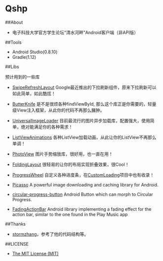 Qshp
====

##About
- 电子科技大学官方学生论坛“清水河畔”Android客户端（非API版）
  
##Tools
- Android Studio(0.8.10)
- Gradle(1.12)
  
##Libs

  预计用到的一些库
  
* [SwipeRefreshLayout](http://stormzhang.github.io/android/2014/03/29/android-swiperefreshlayout/) Google最近推出的下拉刷新组件，原来下拉刷新可以如此简单，如此酷炫！

* [ButterKnife](http://jakewharton.github.io/butterknife/) 是不是很烦各种findViewById, 那么这个库正是你需要的，轻量级View注入框架，从此你的代码不再那么臃肿。

* [UniversalImageLoader](https://github.com/nostra13/Android-Universal-Image-Loader) 目前最流行的图片异步加载库，配置强大，使用简单，绝对能满足你的各种需求！

* [ListViewAnimations](https://github.com/nhaarman/ListViewAnimations) 各种ListView加载动画，从此让你的ListView不再那么单调！

* [PhotoView](https://github.com/chrisbanes/PhotoView) 图片手势缩放库，很好用，也一直在用！

* [FoldingLayout](https://github.com/tibi1712/Folding-Android) 很轻易的让你的布局实现折叠效果，很Cool！

* [ProgressWheel](https://github.com/Todd-Davies/ProgressWheel) 自定义各种进度条，在[CustomLoading](https://github.com/stormzhang/CustomLoading)项目中也有收录！

* [Picasso](https://github.com/square/picasso) A powerful image downloading and caching library for Android.

* [circular-progress-button](https://github.com/dmytrodanylyk/circular-progress-button) Android Button which can morph to Circular Progress.

* [FadingActionBar](https://github.com/ManuelPeinado/FadingActionBar) Android library implementing a fading effect for the action bar, similar to the one found in the Play Music app

##Thanks
- [stormzhang](https://github.com/stormzhang/9GAG)，参考了他的代码结构等。

##LICENSE
- [The MIT License (MIT)](http://opensource.org/licenses/mit-license.php)
